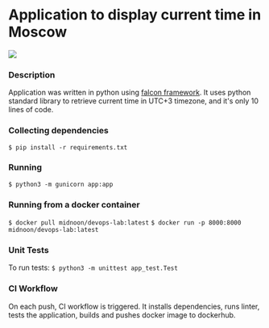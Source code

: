 # Application to display current time in Moscow

![](https://github.com/5ur3/devops-core-course-labs/actions/workflows/python_app.yml/badge.svg)

### Description
Application was written in python using [falcon framework](https://falconframework.org/). It uses python standard library to retrieve current time in UTC+3 timezone, and it's only 10 lines of code.

### Collecting dependencies
`$ pip install -r requirements.txt`

### Running
`$ python3 -m gunicorn app:app`

### Running from a docker container
`$ docker pull midnoon/devops-lab:latest`
`$ docker run -p 8000:8000 midnoon/devops-lab:latest`

### Unit Tests
To run tests:
`$ python3 -m unittest app_test.Test`

### CI Workflow
On each push, CI workflow is triggered. It installs dependencies, runs linter, tests the application, builds and pushes docker image to dockerhub. 
